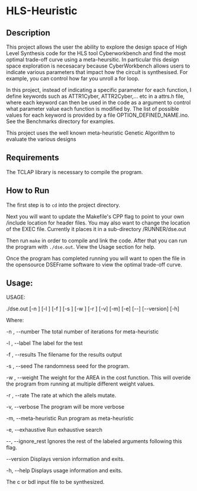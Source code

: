 # HLS-Heuristic

## Description

This project allows the user the ability to explore the design space of High Level Synthesis code for the HLS tool Cyberworkbench and find the most optimal trade-off curve using a meta-heursitic. In particular this design space exploration is necesacary because CyberWorkbench allows users to indicate various parameters that impact how the circuit is synthesised. For example, you can control how far you unroll a for loop. 

In this project, instead of indicating a specific parameter for each function, I define keywords such as ATTR1Cyber, ATTR2Cyber,... etc in a attrs.h file, where each keyword can then be used in the code as a argument to control what parameter value each function is modified by. The list of possible values for each keyword is provided by a file OPTION_DEFINED_NAME.ino. See the Benchmarks directory for examples.

This project uses the well known meta-heuristic Genetic Algorithm to evaluate the various designs

## Requirements

The TCLAP library is necessary to compile the program.

## How to Run

The first step is to `cd` into the project directory.

Next you will want to update the Makefile's CPP flag to point to your own /include location for header files. You may also want to change the location of the EXEC file. Currently it places it in a sub-directory /RUNNER/dse.out

Then run `make` in order to compile and link the code. After that you can run the program with `./dse.out`. View the Usage section for help.

Once the program has completed running you will want to open the file in the opensource DSEFrame software to view the optimal trade-off curve.


## Usage:

USAGE: 

   ./dse.out  [-n <Total number of iteration.>] [-l <Results label>] [-f
              <Results file.>] [-s <Program seed>] [-w <AREA weight>] [-r
              <mutation rate>] [-v] [-m] [-e] [--] [--version] [-h] <c or
              bdl file to be run>


Where: 

   -n <Total number of iteration.>,  --number <Total number of iteration.>
     The total number of iterations for meta-heuristic

   -l <Results label>,  --label <Results label>
     The label for the test

   -f <Results file.>,  --results <Results file.>
     The filename for the results output

   -s <Program seed>,  --seed <Program seed>
     The randomness seed for the program.

   -w <AREA weight>,  --weight <AREA weight>
     The weight for the AREA in the cost function. This will overide the
     program from running at multiple different weight values.

   -r <mutation rate>,  --rate <mutation rate>
     The rate at which the allels mutate.

   -v,  --verbose
     The program will be more verbose

   -m,  --meta-heuristic
     Run program as meta-heuristic

   -e,  --exhaustive
     Run exhaustive search

   --,  --ignore_rest
     Ignores the rest of the labeled arguments following this flag.

   --version
     Displays version information and exits.

   -h,  --help
     Displays usage information and exits.

   <c or bdl file to be run>
     The c or bdl input file to be synthesized.
